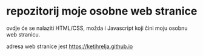 # repozitorij moje osobne web stranice

ovdje će se nalaziti HTML/CSS, možda i Javascript koji čini moju osobnu web stranicu.

adresa web stranice jest https://ketihrelja.github.io
